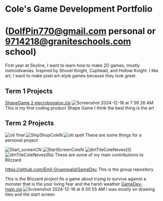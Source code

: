 # Cole's Game Development Portfolio 
# (DolfPin770@gmail.com personal or 9714218@graniteschools.com school)
First year at Skyline, I want to learn how to make 2D games, mostly metroidvanias.
Inspired by Shovel Knight, Cuphead, and Hollow Knight.
I like art, I want to make pixel art-style games because they look great.

## Term 1 Projects
[ShapeGame 2 elecrobogaloo.zip](https://github.com/user-attachments/files/18184318/ShapeGame.2.elecrobogaloo.zip)
![Screenshot 2024-12-18 at 7 59 26 AM](https://github.com/user-attachments/assets/afd42a9d-cee4-46ba-b8a0-940356025cf0)
This is my first coding product Shape Game
I think the best thing is the art

## Term 2 Projects
![oti final](https://github.com/user-attachments/assets/ca43341f-4e33-4c73-b427-68d4b6de143b)
![ShipShopColeN](https://github.com/user-attachments/assets/c6ab15be-e418-4c0c-9e7a-ef2f90a2206a)
![oti spell](https://github.com/user-attachments/assets/63f2b78d-818a-45ed-b97c-f7509b6750d5)
These are some things for a personal project

![Start_screenCN](https://github.com/user-attachments/assets/def77720-eac8-4116-b5ab-25f233231a77)
![StartScreenColeN](https://github.com/user-attachments/assets/aa793adc-199b-43ca-a638-ff91f96ad4ee)
![dirtTileColeNeves(S)](https://github.com/user-attachments/assets/e3ffb39f-c4c1-4216-98dd-83002cfa71db)
![dirtTileColeNeves(Rs)](https://github.com/user-attachments/assets/12c14679-e778-456e-b6f7-358e80599ca2)
These are some of my main contributions to Blizzard

https://github.com/Emil-Gruenwald/GameDev
This is the group repository

This is the Blizzard project
Its a game about trying to survive against a monster that is the your living fear and the harsh weather
[GameDev-main.zip](https://github.com/user-attachments/files/18184254/GameDev-main.zip)
![Screenshot 2024-12-18 at 8 00 55 AM](https://github.com/user-attachments/assets/400f98af-ce94-47f3-a36c-c41f10111553)
I was mostly on drawing tiles and the start screen

